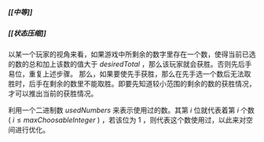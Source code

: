 ##### [[中等]]
##### [[状态压缩]]

以某一个玩家的视角来看，如果游戏中所剩余的数字里存在一个数，使得当前已选的数的总和加上该数的值大于 $desiredTotal$ ，那么该玩家就会获胜。否则先后手易位，重复上述步骤。
那么，如果要使先手获胜，那么在先手选一个数后无法取胜时，后手在剩余的数里不能取胜。即要先知道较小范围的剩余的数的获胜情况，才可以推出当前的获胜情况。

利用一个二进制数 $usedNumbers$ 来表示使用过的数。其第 $i$ 位就代表着第 $i$ 个数( $i \leqslant maxChoosableInteger$ ) ，若该位为 $1$ ，则代表这个数使用过，以此来对空间进行优化。